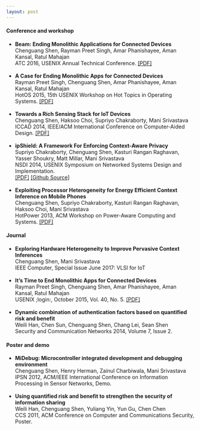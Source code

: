 ```yaml
---
layout: post
---
```


<h4>Conference and workshop</h4>
<ul>
 <li>
<strong>Beam: Ending Monolithic Applications for Connected Devices</strong>
<br />
Chenguang Shen, Rayman Preet Singh, Amar Phanishayee, Aman Kansal, Ratul Mahajan
<br />
ATC 2016, USENIX Annual Technical Conference. <a name="atc16" href="http://research.microsoft.com/en-us/um/people/amar/papers/Beam_ATC_2016.pdf" target="_blank">[PDF]</a>
</li>
<br />
 <li>
<strong>A Case for Ending Monolithic Apps for Connected Devices</strong>
<br />
Rayman Preet Singh, Chenguang Shen, Amar Phanishayee, Aman Kansal, Ratul Mahajan
<br />
HotOS 2015, 15th USENIX Workshop on Hot Topics in Operating Systems. <a name="hotos15" href="http://research.microsoft.com/en-us/um/people/amar/papers/Beam_HotOS_2015.pdf" target="_blank">[PDF]</a>
</li>
<br />
 <li>
<strong>Towards a Rich Sensing Stack for IoT Devices</strong>
<br />
Chenguang Shen, Haksoo Choi, Supriyo Chakraborty, Mani Srivastava
<br />
ICCAD 2014, IEEE/ACM International Conference on Computer-Aided Design. <a name="iccad14" href="https://drive.google.com/open?id=0B_028EXhJeSYc3dJY2picngxVGM" target="_blank">[PDF]</a>
</li>
<br />
 <li>
<strong>ipShield: A Framework For Enforcing Context-Aware Privacy </strong>
<br />
Supriyo Chakraborty, Chenguang Shen, Kasturi Rangan Raghavan, Yasser Shoukry, Matt Millar, Mani Srivastava
<br />
NSDI 2014, USENIX Symposium on Networked Systems Design and Implementation. 
<br />
<a name="nsdi14" href="https://www.usenix.org/system/files/conference/nsdi14/nsdi14-paper-chakraborty.pdf" target="_blank">[PDF]</a> <a href="http://nesl.github.io/ipShield/" target="_blank">[Github Source]</a>
</li>
<br />
 <li>
<strong>Exploiting Processor Heterogeneity for Energy Efficient Context Inference on Mobile Phones</strong>
<br />
Chenguang Shen, Supriyo Chakraborty, Kasturi Rangan Raghavan, Haksoo Choi, Mani Srivastava
<br />
HotPower 2013, ACM Workshop on Power-Aware Computing and Systems. 
<a name="hotpower13" href="https://drive.google.com/file/d/0B_028EXhJeSYS3FqMzdnUWFQcEE/view?usp=sharing" target="_blank">[PDF]</a>
</li>
</ul>

<h4>Journal</h4>
<ul>
<li>
<strong>Exploring Hardware Heterogeneity to Improve Pervasive Context Inferences</strong>
<br />
Chenguang Shen, Mani Srivastava
<br />
IEEE Computer, Special Issue June 2017: VLSI for IoT
</li>
<br />

<li>
<strong>It’s Time to End Monolithic Apps for Connected Devices</strong>
<br />
Rayman Preet Singh, Chenguang Shen, Amar Phanishayee, Aman Kansal, Ratul Mahajan
<br />
USENIX &#59;login&#58;, October 2015, Vol. 40, No. 5.
<a name="login" href="http://research.microsoft.com/en-us/um/people/amar/papers/Beam_Login_Oct_2015.pdf" target="_blank">[PDF]</a>
</li>
<br />

<li>
<strong>Dynamic combination of authentication factors based on quantified risk and benefit</strong>
<br />
Weili Han, Chen Sun, Chenguang Shen, Chang Lei, Sean Shen
<br />
Security and Communication Networks 2014, Volume 7, Issue 2.
</li>
</ul>

<h4>Poster and demo</h4>
<ul>
 <li>
<strong>MiDebug: Microcontroller integrated development and debugging environment</strong>
<br />
Chenguang Shen, Henry Herman, Zainul Charbiwala, Mani Srivastava
<br />
IPSN 2012, ACM/IEEE International Conference on Information Processing in Sensor Networks, Demo. 
</li>
<br />
 <li>
<strong>Using quantified risk and benefit to strengthen the security of information sharing</strong>
<br />
Weili Han, Chenguang Shen, Yuliang Yin, Yun Gu, Chen Chen
<br />
CCS 2011, ACM Conference on Computer and Communications Security, Poster.
</li>
</ul>
